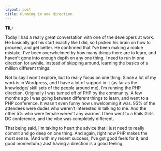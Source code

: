 ```yaml
---
layout: post
title: Running in one direction.
---
```


**TIL:** 

Today I had a really great conversation with one of the developers at work. He basically got his start exactly like I did, so I picked his brain on how to proceed, and get better. He confirmed that I've been making a rookie mistake. I've been overwhelmed by how many things there are to learn, and haven't gone into enough depth on any one thing. I need to run in one direction for awhile, instead of skipping around, learning the basics of a million different things.

Not to say I won't explore, but to really focus on one thing. Since a lot of my work is in Wordpress, and I have a lot of support in it (as far as the knowledge/ skill sets of the people around me), I'm running the PHP direction. Originally I was turned off of PHP by the community. A few months ago I was going between different things to learn, and went to a PHP conference. It wasn't even funny how unwelcoming it was. 95% of the attendees were dudes who weren't interested in talking to me. And the other 5% who were female weren't any warmer. I then went to a Rails Girls DC conference, and the vibe was completely different. 

That being said, I'm taking to heart the advice that I just need to really commit and go deep on one thing. And again, right now PHP makes the most sense. (And with my recent success, I've got good feels for it, and good momentum.) Just having a direction is a good feeling. 